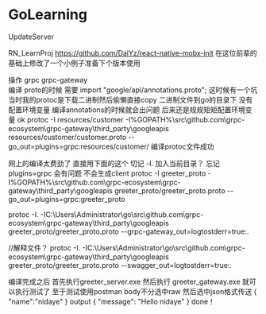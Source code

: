 # GoLearning
UpdateServer

RN_LearnProj   https://github.com/DaiYz/react-native-mobx-init 在这位前辈的基础上修改了一个小例子准备下个版本使用

操作 grpc
grpc-gateway  
编译 proto的时候 需要 import "google/api/annotations.proto"; 这时候有一个坑 当时我的protoc是下载二进制然后偷懒直接copy  二进制文件到go的目录下 没有配置环境变量
编译annotations的时候就会出问题 后来还是规规矩矩配置环境变量 ok protoc -I resources/customer -I%GOPATH%\src\github.com\grpc-ecosystem\grpc-gateway\third_party\googleapis resources/customer/customer.proto --go_out=plugins=grpc:resources/customer/
编译protoc文件成功

网上的编译太费劲了  直接用下面的这个  切记 -I. 加入当前目录？ 忘记plugins=grpc 会有问题 不会生成client
protoc -I greeter_proto -I%GOPATH%\src\github.com\grpc-ecosystem\grpc-gateway\third_party\googleapis greeter_proto/greeter_proto.proto --go_out=plugins=grpc:greeter_proto


protoc -I. -IC:\Users\Administrator\go\src\github.com\grpc-ecosystem\grpc-gateway\third_party\googleapis greeter_proto/greeter_proto.proto --grpc-gateway_out=logtostderr=true:.

//解释文件？
protoc -I. -IC:\Users\Administrator\go\src\github.com\grpc-ecosystem\grpc-gateway\third_party\googleapis greeter_proto/greeter_proto.proto --swagger_out=logtostderr=true:.

编译完成之后  首先执行greeter_server.exe 然后执行 greeter_gateway.exe 就可以执行测试了
至于测试使用postman body不分选中raw 然后选中json格式传送 
{
    "name":"nidaye"
}
output
{
  "message": "Hello nidaye"
}
done！
